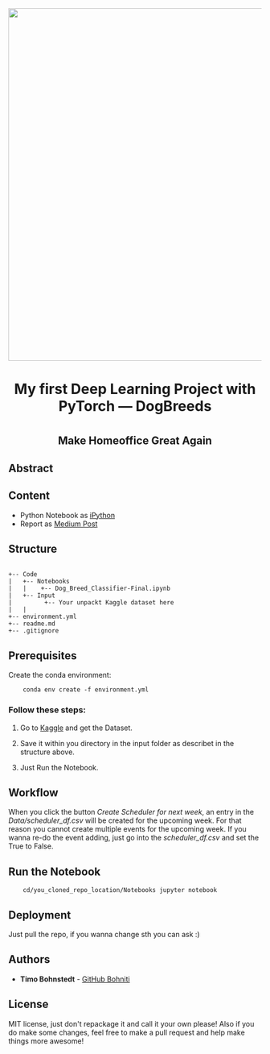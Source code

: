 <div align="center"> 
<img src="https://images.unsplash.com/photo-1562054438-f789d60d03eb?ixlib=rb-1.2.1&ixid=eyJhcHBfaWQiOjEyMDd9&auto=format&fit=crop&w=500&q=60" width="700px;">
<h1>My first Deep Learning Project with PyTorch — DogBreeds<h1>
<h2>Make Homeoffice Great Again<h2>
</div>

## Abstract




## Content

- Python Notebook as [iPython](https://github.com/bohniti/capstone-project/blob/master/dog-breed-classifier-final.ipynb)
- Report as [Medium Post](https://timo-bohnstedt.medium.com/my-first-deep-learning-project-with-pytorch-dogbreeds-5750fbc0f9da)


## Structure

```

+-- Code
|   +-- Notebooks                        
|   |    +-- Dog_Breed_Classifier-Final.ipynb
|   +-- Input                      
|         +-- Your unpackt Kaggle dataset here                       
|   |                  
+-- environment.yml                    
+-- readme.md
+-- .gitignore    

```

## Prerequisites

Create the conda environment:

``` 
    conda env create -f environment.yml
```



### Follow these steps:


1) Go to [Kaggle](https://www.kaggle.com/c/dog-breed-identification) and get the Dataset.

2) Save it within you directory in the input folder as describet in the structure above.

3) Just Run the Notebook.


## Workflow

When you click the button *Create Scheduler for next week*, an entry in the *Data/scheduler_df.csv* will be created for the upcoming week.
For that reason you cannot create multiple events for the upcoming week. If you wanna re-do the event adding, just go into the *scheduler_df.csv* 
and set the True to False.


## Run the Notebook

```
    cd/you_cloned_repo_location/Notebooks jupyter notebook
```

## Deployment

Just pull the repo, if you wanna change sth you can ask :)

## Authors

* **Timo Bohnstedt** - [GitHub Bohniti](https://github.com/bohniti)



## License

MIT license, just don't repackage it and call it your own please!
Also if you do make some changes, feel free to make a pull request and help make things more awesome!

